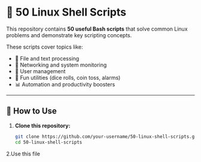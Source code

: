 # 🐧 50 Linux Shell Scripts

This repository contains **50 useful Bash scripts** that solve common Linux problems and demonstrate key scripting concepts.

These scripts cover topics like:
- 📂 File and text processing
- 📡 Networking and system monitoring
- 🔐 User management
- 🎲 Fun utilities (dice rolls, coin toss, alarms)
- 📊 Automation and productivity boosters

---

## 🚀 How to Use

1. **Clone this repository:**
   ```bash
   git clone https://github.com/your-username/50-linux-shell-scripts.git
   cd 50-linux-shell-scripts
2.Use this file
